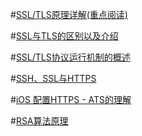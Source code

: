 
#[SSL/TLS原理详解(重点阅读)](https://segmentfault.com/a/1190000002554673)

#[SSL与TLS的区别以及介绍](https://kb.cnblogs.com/page/197396/)

#[SSL/TLS协议运行机制的概述](http://www.ruanyifeng.com/blog/2014/02/ssl_tls.html)


#[SSH、SSL与HTTPS](https://www.jianshu.com/p/5e3f9dfd2cb4)


#[iOS 配置HTTPS - ATS的理解](https://www.jianshu.com/p/8b836ceaca0a)


#[RSA算法原理](http://www.ruanyifeng.com/blog/2013/06/rsa_algorithm_part_one.html)


